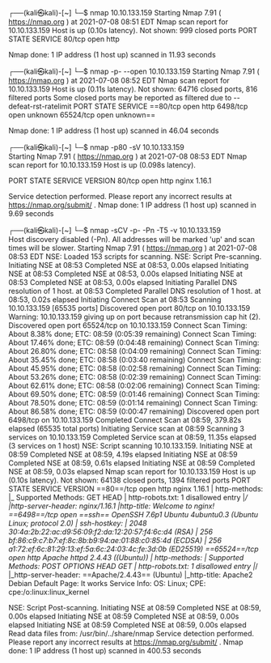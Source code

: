 
┌──(kali㉿kali)-[~]
└─$ nmap 10.10.133.159
Starting Nmap 7.91 ( https://nmap.org ) at 2021-07-08 08:51 EDT
Nmap scan report for 10.10.133.159
Host is up (0.10s latency).
Not shown: 999 closed ports
PORT   STATE SERVICE
80/tcp open  http

Nmap done: 1 IP address (1 host up) scanned in 11.93 seconds
                                                                                                                                                                         
┌──(kali㉿kali)-[~]
└─$ nmap -p- --open 10.10.133.159
Starting Nmap 7.91 ( https://nmap.org ) at 2021-07-08 08:52 EDT
Nmap scan report for 10.10.133.159
Host is up (0.11s latency).
Not shown: 64716 closed ports, 816 filtered ports
Some closed ports may be reported as filtered due to --defeat-rst-ratelimit
PORT      STATE SERVICE
==80/tcp    open  http
6498/tcp  open  unknown
65524/tcp open  unknown==

Nmap done: 1 IP address (1 host up) scanned in 46.04 seconds
                                                                                   
┌──(kali㉿kali)-[~]
└─$ nmap -p80 -sV 10.10.133.159  
Starting Nmap 7.91 ( https://nmap.org ) at 2021-07-08 08:53 EDT
Nmap scan report for 10.10.133.159
Host is up (0.098s latency).

PORT   STATE SERVICE VERSION
80/tcp open  http    nginx 1.16.1

Service detection performed. Please report any incorrect results at https://nmap.org/submit/ .
Nmap done: 1 IP address (1 host up) scanned in 9.69 seconds


┌──(kali㉿kali)-[~]
└─$ nmap -sCV -p- -Pn -T5 -v 10.10.133.159               
Host discovery disabled (-Pn). All addresses will be marked 'up' and scan times will be slower.
Starting Nmap 7.91 ( https://nmap.org ) at 2021-07-08 08:53 EDT
NSE: Loaded 153 scripts for scanning.
NSE: Script Pre-scanning.
Initiating NSE at 08:53
Completed NSE at 08:53, 0.00s elapsed
Initiating NSE at 08:53
Completed NSE at 08:53, 0.00s elapsed
Initiating NSE at 08:53
Completed NSE at 08:53, 0.00s elapsed
Initiating Parallel DNS resolution of 1 host. at 08:53
Completed Parallel DNS resolution of 1 host. at 08:53, 0.02s elapsed
Initiating Connect Scan at 08:53
Scanning 10.10.133.159 [65535 ports]
Discovered open port 80/tcp on 10.10.133.159
Warning: 10.10.133.159 giving up on port because retransmission cap hit (2).
Discovered open port 65524/tcp on 10.10.133.159
Connect Scan Timing: About 8.38% done; ETC: 08:59 (0:05:39 remaining)
Connect Scan Timing: About 17.46% done; ETC: 08:59 (0:04:48 remaining)
Connect Scan Timing: About 26.80% done; ETC: 08:58 (0:04:09 remaining)
Connect Scan Timing: About 35.45% done; ETC: 08:58 (0:03:40 remaining)
Connect Scan Timing: About 45.95% done; ETC: 08:58 (0:02:58 remaining)
Connect Scan Timing: About 53.26% done; ETC: 08:58 (0:02:39 remaining)
Connect Scan Timing: About 62.61% done; ETC: 08:58 (0:02:06 remaining)
Connect Scan Timing: About 69.50% done; ETC: 08:59 (0:01:46 remaining)
Connect Scan Timing: About 78.50% done; ETC: 08:59 (0:01:14 remaining)
Connect Scan Timing: About 86.58% done; ETC: 08:59 (0:00:47 remaining)
Discovered open port 6498/tcp on 10.10.133.159
Completed Connect Scan at 08:59, 379.82s elapsed (65535 total ports)
Initiating Service scan at 08:59
Scanning 3 services on 10.10.133.159
Completed Service scan at 08:59, 11.35s elapsed (3 services on 1 host)
NSE: Script scanning 10.10.133.159.
Initiating NSE at 08:59
Completed NSE at 08:59, 4.19s elapsed
Initiating NSE at 08:59
Completed NSE at 08:59, 0.61s elapsed
Initiating NSE at 08:59
Completed NSE at 08:59, 0.03s elapsed
Nmap scan report for 10.10.133.159
Host is up (0.10s latency).
Not shown: 64138 closed ports, 1394 filtered ports
PORT      STATE SERVICE VERSION
==80==/tcp    open  http    nginx 1.16.1
| http-methods: 
|_  Supported Methods: GET HEAD
| http-robots.txt: 1 disallowed entry 
|_/
|_http-server-header: nginx/1.16.1
|_http-title: Welcome to nginx!
==6498==/tcp  open  ==ssh==    OpenSSH 7.6p1 Ubuntu 4ubuntu0.3 (Ubuntu Linux; protocol 2.0)
| ssh-hostkey: 
|   2048 30:4a:2b:22:ac:d9:56:09:f2:da:12:20:57:f4:6c:d4 (RSA)
|   256 bf:86:c9:c7:b7:ef:8c:8b:b9:94:ae:01:88:c0:85:4d (ECDSA)
|_  256 a1:72:ef:6c:81:29:13:ef:5a:6c:24:03:4c:fe:3d:0b (ED25519)
==65524==/tcp open  http    Apache httpd 2.4.43 ((Ubuntu))
| http-methods: 
|_  Supported Methods: POST OPTIONS HEAD GET
| http-robots.txt: 1 disallowed entry 
|_/
|_http-server-header: ==Apache/2.4.43== (Ubuntu)
|_http-title: Apache2 Debian Default Page: It works
Service Info: OS: Linux; CPE: cpe:/o:linux:linux_kernel

NSE: Script Post-scanning.
Initiating NSE at 08:59
Completed NSE at 08:59, 0.00s elapsed
Initiating NSE at 08:59
Completed NSE at 08:59, 0.00s elapsed
Initiating NSE at 08:59
Completed NSE at 08:59, 0.00s elapsed
Read data files from: /usr/bin/../share/nmap
Service detection performed. Please report any incorrect results at https://nmap.org/submit/ .
Nmap done: 1 IP address (1 host up) scanned in 400.53 seconds

